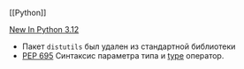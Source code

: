 [[Python]] 

[New In Python 3.12](https://docs.python.org/3/whatsnew/3.12.html)

- Пакет `distutils` был удален из стандартной библиотеки
- [PEP 695](https://docs.python.org/3/whatsnew/3.12.html#whatsnew312-pep695) Синтаксис параметра типа и [type](https://docs.python.org/3/reference/simple_stmts.html#type) оператор.


